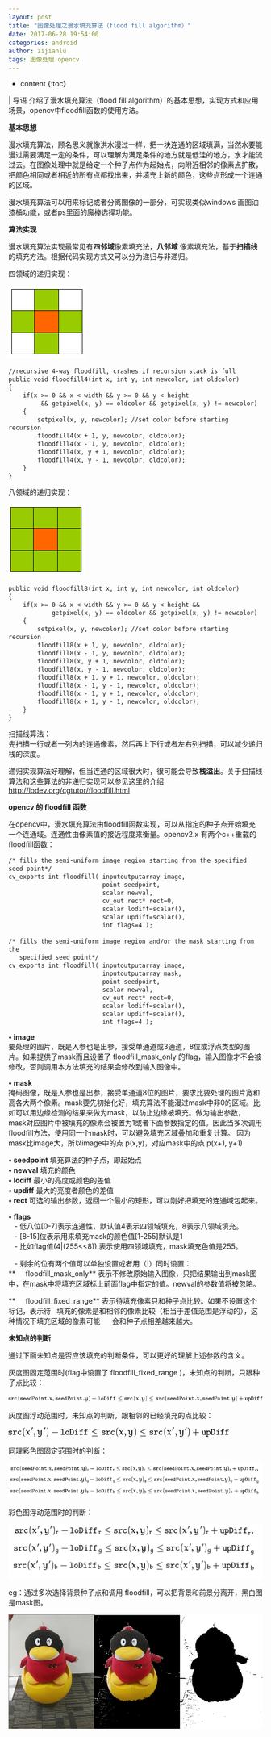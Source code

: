 ```yaml
---
layout: post
title: "图像处理之漫水填充算法（flood fill algorithm）"
date: 2017-06-28 19:54:00
categories: android
author: zijianlu
tags: 图像处理 opencv
---
```


* content
{:toc}

| 导语 介绍了漫水填充算法（flood fill algorithm）的基本思想，实现方式和应用场景，opencv中floodfill函数的使用方法。

**基本思想**

漫水填充算法，顾名思义就像洪水漫过一样，把一块连通的区域填满，当然水要能漫过需要满足一定的条件，可以理解为满足条件的地方就是低洼的地方，水才能流过去。在图像处理中就是给定一个种子点作为起始点，向附近相邻的像素点扩散，把颜色相同或者相近的所有点都找出来，并填充上新的颜色，这些点形成一个连通的区域。
<!--more-->
漫水填充算法可以用来标记或者分离图像的一部分，可实现类似windows 画图油漆桶功能，或者ps里面的魔棒选择功能。

  
**算法实现**

漫水填充算法实现最常见有**四邻域**像素填充法，**八邻域** 像素填充法，基于**扫描线**的填充方法。根据代码实现方式又可以分为递归与非递归。

四领域的递归实现：

![](/image/tu_xiang_chu_li_zhi_man_shui_tian_chong_suan_fa_flood_fill_algorithm_/19e57951b16dca65d793d56826756d589dc3579954237e1f65f63bdee36d0ec6)

    
    
    //recursive 4-way floodfill, crashes if recursion stack is full
    public void floodfill4(int x, int y, int newcolor, int oldcolor)  
    {  
        if(x >= 0 && x < width && y >= 0 && y < height   
             && getpixel(x, y) == oldcolor && getpixel(x, y) != newcolor)   
        {   
            setpixel(x, y, newcolor); //set color before starting recursion  
            floodfill4(x + 1, y, newcolor, oldcolor);  
            floodfill4(x - 1, y, newcolor, oldcolor);  
            floodfill4(x, y + 1, newcolor, oldcolor);  
            floodfill4(x, y - 1, newcolor, oldcolor);  
        }     
    }
    

  
八领域的递归实现：

![](/image/tu_xiang_chu_li_zhi_man_shui_tian_chong_suan_fa_flood_fill_algorithm_/3be24eb4141d9913934796bc058becdcbfc08b12777c4b0f7a2d55b4ad96636c)

    
    
    public void floodfill8(int x, int y, int newcolor, int oldcolor)  
    {  
        if(x >= 0 && x < width && y >= 0 && y < height &&   
                getpixel(x, y) == oldcolor && getpixel(x, y) != newcolor)   
        {   
            setpixel(x, y, newcolor); //set color before starting recursion  
            floodfill8(x + 1, y, newcolor, oldcolor);  
            floodfill8(x - 1, y, newcolor, oldcolor);  
            floodfill8(x, y + 1, newcolor, oldcolor);  
            floodfill8(x, y - 1, newcolor, oldcolor);  
            floodfill8(x + 1, y + 1, newcolor, oldcolor);  
            floodfill8(x - 1, y - 1, newcolor, oldcolor);  
            floodfill8(x - 1, y + 1, newcolor, oldcolor);  
            floodfill8(x + 1, y - 1, newcolor, oldcolor);  
        }     
    } 
    

  
扫描线算法：  
先扫描一行或者一列内的连通像素，然后再上下行或者左右列扫描，可以减少递归栈的深度。

递归实现算法好理解，但当连通的区域很大时，很可能会导致**栈溢出**。关于扫描线算法和这些算法的非递归实现可以参见这里的介绍
<http://lodev.org/cgtutor/floodfill.html>

  
**opencv 的 floodfill 函数**

在opencv中，漫水填充算法由floodfill函数实现，可以从指定的种子点开始填充一个连通域。连通性由像素值的接近程度来衡量。opencv2.x
有两个c++重载的floodfill函数：

    
    
    /* fills the semi-uniform image region starting from the specified seed point*/
    cv_exports int floodfill( inputoutputarray image,
                              point seedpoint, 
                              scalar newval, 
                              cv_out rect* rect=0,
                              scalar lodiff=scalar(), 
                              scalar updiff=scalar(),
                              int flags=4 );
    
    /* fills the semi-uniform image region and/or the mask starting from the
       specified seed point*/
    cv_exports int floodfill( inputoutputarray image,
                              inputoutputarray mask,
                              point seedpoint, 
                              scalar newval, 
                              cv_out rect* rect=0,
                              scalar lodiff=scalar(), 
                              scalar updiff=scalar(),
                              int flags=4 );
    

**• image**  
要处理的图片，既是入参也是出参，接受单通道或3通道，8位或浮点类型的图片。如果提供了mask而且设置了 floodfill_mask_only
的flag，输入图像才不会被修改，否则调用本方法填充的结果会修改到输入图像中。

**• mask**  
掩码图像，既是入参也是出参，接受单通道8位的图片，要求比要处理的图片宽和高各大两个像素。mask要先初始化好，填充算法不能漫过mask中非0的区域。比如可以用边缘检测的结果来做为mask，以防止边缘被填充。做为输出参数，mask对应图片中被填充的像素会被置为1或者下面参数指定的值。因此当多次调用floodfill方法，使用同一个mask时，可以避免填充区域叠加和重复计算。
因为 mask比image大，所以image中的点 p(x,y)，对应mask中的点 p(x+1, y+1)

**• seedpoint** 填充算法的种子点，即起始点  
**• newval** 填充的颜色  
**• lodiff** 最小的亮度或颜色的差值  
**• updiff** 最大的亮度者颜色的差值  
**• rect** 可选的输出参数，返回一个最小的矩形，可以刚好把填充的连通域包起来。

**• flags**  
   - 低八位[0-7]表示连通性，默认值4表示四领域填充，8表示八领域填充。  
   - [8-15]位表示用来填充mask的颜色值[1-255]默认是1  
   - 比如flag值(4|(255<<8)) 表示使用四领域填充，mask填充色值是255。  
  
   - 剩余的位有两个值可以单独设置或者用（|）同时设置：  
**     floodfill_mask_only** 表示不修改原始输入图像，只把结果输出到mask图中，在mask中将填充区域标上前面flag中指定的值。newval的参数值将被忽略。

**     floodfill_fixed_range** 表示待填充像素只和种子点比较。如果不设置这个标记，表示待   填充的像素是和相邻的像素比较（相当于差值范围是浮动的），这种情况下填充区域的像素可能      会和种子点相差越来越大。

**未知点的判断**

通过下面未知点是否应该填充的判断条件，可以更好的理解上述参数的含义。

灰度图固定范围时(flag中设置了 floodfill_fixed_range )，未知点的判断，只跟种子点比较：

![](/image/tu_xiang_chu_li_zhi_man_shui_tian_chong_suan_fa_flood_fill_algorithm_/babf45ce1bc8424f7a043f44ed54e7fbdf2b389b7e78fd2ff7b23eb25dbff868)

灰度图浮动范围时，未知点的判断，跟相邻的已经填充的点比较：

![](/image/tu_xiang_chu_li_zhi_man_shui_tian_chong_suan_fa_flood_fill_algorithm_/e1cc1d9ae1c70014ab18ae4b3db75edbf916ce0d00a5f83329205e449f3b43c0)

同理彩色图固定范围时的判断：

![](/image/tu_xiang_chu_li_zhi_man_shui_tian_chong_suan_fa_flood_fill_algorithm_/afc40f5999c9d1552ad3f245825b20bcff20fa8ecf4755115c31bd42142a5714)

彩色图浮动范围时的判断：

![](/image/tu_xiang_chu_li_zhi_man_shui_tian_chong_suan_fa_flood_fill_algorithm_/947a8e774729353301d72bb678a96992af95d8113e544a7c67e449784a6adc4c)

eg：通过多次选择背景种子点和调用 floodfill，可以把背景和前景分离开，黑白图是mask图。

![](/image/tu_xiang_chu_li_zhi_man_shui_tian_chong_suan_fa_flood_fill_algorithm_/1967569a1fd069345e86869115f835ef2cf687bb94ea87d81d9b818e3cc1a8a9)

